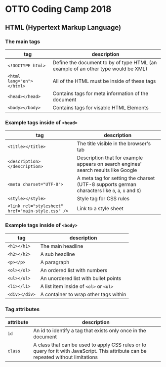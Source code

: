 # OTTO Coding Camp 2018

## HTML (Hypertext Markup Language)

### The main tags

tag|description
---|---
`<!DOCTYPE html>`|Define the document to by of type HTML (an example of an other type would be XML)
`<html lang="en"></html>`|All of the HTML must be inside of these tags
`<head></head>`|Contains tags for meta information of the document
`<body></body>`|Contains tags for visable HTML Elements

### Example tags inside of `<head>`

tag|description
---|---
`<title></title>`|The title visible in the browser's tab
`<description></description>`|Description that for example appears on search engines' search results like Google
`<meta charset="UTF-8">`|A meta tag for setting the charset (UTF-8 supports german characters like `ö`, `ä`, `ü` and `ß`)
`<style></style>`|Style tag for CSS rules
`<link rel="stylesheet" href="main-style.css" />`|Link to a style sheet

### Example tags inside of `<body>`

tag|description
---|---
`<h1></h1>`|The main headline
`<h2></h2>`|A sub headline
`<p></p>`|A paragraph
`<ol></ol>`|An ordered list with numbers
`<ul></ul>`|An unordered list with bullet points
`<li></li>`|A list item inside of `<ol>` or `<ul>`
`<div></div>`|A container to wrap other tags within

### Tag attributes
attribute|description
---|---
`id`|An id to identify a tag that exists only once in the document
`class`|A class that can be used to apply CSS rules or to query for it with JavaScript. This attribute can be repeated without limitations

